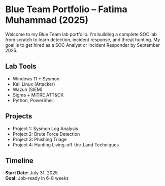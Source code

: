 # Blue Team Portfolio – Fatima Muhammad (2025)

Welcome to my Blue Team lab portfolio. I'm building a complete SOC lab from scratch to learn detection, incident response, and threat hunting. My goal is to get hired as a SOC Analyst or Incident Responder by September 2025.

##  Lab Tools
- Windows 11 + Sysmon
- Kali Linux (Attacker)
- Wazuh (SIEM)
- Sigma + MITRE ATT&CK
- Python, PowerShell

##  Projects
- Project 1: Sysmon Log Analysis
- Project 2: Brute Force Detection
- Project 3: Phishing Triage
- Project 4: Hunting Living-off-the-Land Techniques

##  Timeline
**Start Date:** July 31, 2025  
**Goal:** Job-ready in 6–8 weeks  

